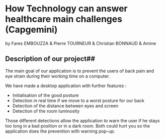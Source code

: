 # How Technology can answer healthcare main challenges (Capgemini)
by Fares EMBOUZZA & Pierre TOURNEUR & Christian BONNAUD & Amine

## Description of our project##

The main goal of our application is to prevent the users of back pain and eye strain during their working time on a computer.

We have made a desktop application with further features : 
  - Initialisation of the good posture
  - Detection in real time if we move to a worst posture for our back
  - Detection of the  distance between eyes and screen
  - Detection of the room luminosity
  
Those different detections allow the application to warn the user if he stays too long in a bad position or in a dark room. Both could hurt you so the application does the prevention with warning pop-up.








